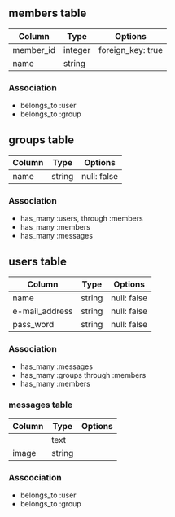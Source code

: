 ## members table

|Column|Type|Options|
|------|----|-------|
|member_id|integer|foreign_key: true|
|name|string|

### Association
- belongs_to :user
- belongs_to :group

## groups table

|Column|Type|Options|
|------|----|-------|
|name|string|null: false|

### Association
- has_many :users, through :members
- has_many :members
- has_many :messages

## users table

|Column|Type|Options|
|------|----|-------|
|name|string|null: false|
|e-mail_address|string|null: false|
|pass_word|string|null: false|

### Association
- has_many :messages
- has_many :groups through :members
- has_many :members

### messages table
|Column|Type|Options|
|------|----|-------|
||text|
|image|string|

### Asscociation
- belongs_to :user
- belongs_to :group

